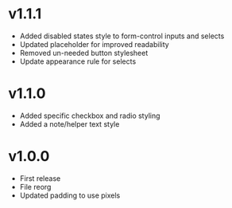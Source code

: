 # v1.1.1

* Added disabled states style to form-control inputs and selects
* Updated placeholder for improved readability
* Removed un-needed button stylesheet
* Update appearance rule for selects

# v1.1.0

* Added specific checkbox and radio styling
* Added a note/helper text style

# v1.0.0

* First release
* File reorg
* Updated padding to use pixels

